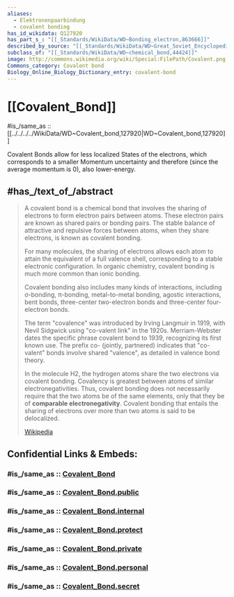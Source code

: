 ```yaml
---
aliases:
  - Elektronenpaarbindung
  - covalent bonding
has_id_wikidata: Q127920
has_part_s_: "[[_Standards/WikiData/WD~Bonding_electron,863666]]"
described_by_source: "[[_Standards/WikiData/WD~Great_Soviet_Encyclopedia_(1926_1947),20078554]]"
subclass_of: "[[_Standards/WikiData/WD~chemical_bond,44424]]"
image: http://commons.wikimedia.org/wiki/Special:FilePath/Covalent.png
Commons_category: Covalent bond
Biology_Online_Biology_Dictionary_entry: covalent-bond
---
```


# [[Covalent_Bond]] 

#is_/same_as :: [[../../../../WikiData/WD~Covalent_bond,127920|WD~Covalent_bond,127920]] 

Covalent Bonds allow for less localized States of the electrons, 
which corresponds to a smaller Momentum uncertainty 
and therefore (since the average momentum is 0), also lower-energy. 

## #has_/text_of_/abstract 

> A covalent bond is a chemical bond that involves the sharing of electrons to form electron pairs between atoms. 
> These electron pairs are known as shared pairs or bonding pairs. 
> The stable balance of attractive and repulsive forces between atoms, 
> when they share electrons, is known as covalent bonding. 
> 
> For many molecules, the sharing of electrons allows each atom to attain the equivalent of a full valence shell, 
> corresponding to a stable electronic configuration. 
> In organic chemistry, covalent bonding is much more common than ionic bonding.
>
> Covalent bonding also includes many kinds of interactions, including 
> σ-bonding, π-bonding, metal-to-metal bonding, agostic interactions, bent bonds, 
> three-center two-electron bonds and three-center four-electron bonds. 
> 
> The term "covalence" was introduced by Irving Langmuir in 1919, 
> with Nevil Sidgwick using "co-valent link" in the 1920s. 
> Merriam-Webster dates the specific phrase covalent bond to 1939, recognizing its first known use. 
> The prefix co- (jointly, partnered) indicates that "co-valent" bonds involve shared "valence", 
> as detailed in valence bond theory.
>
> In the molecule H2, the hydrogen atoms share the two electrons via covalent bonding. 
> Covalency is greatest between atoms of similar electronegativities. 
> Thus, covalent bonding does not necessarily require that the two atoms be of the same elements, 
> only that they be of **comparable electronegativity**. 
> Covalent bonding that entails the sharing of electrons over more than two atoms is said to be delocalized.
>
> [Wikipedia](https://en.wikipedia.org/wiki/Covalent%20bond) 




## Confidential Links & Embeds: 

### #is_/same_as :: [Covalent_Bond](/_Standards/Chemistry/Substance/Chemical_Substance/Chemical_Bond/Covalent_Bond.md) 

### #is_/same_as :: [Covalent_Bond.public](/_public/Chemistry/Substance/Chemical_Substance/Chemical_Bond/Covalent_Bond.public.md) 

### #is_/same_as :: [Covalent_Bond.internal](/_internal/Chemistry/Substance/Chemical_Substance/Chemical_Bond/Covalent_Bond.internal.md) 

### #is_/same_as :: [Covalent_Bond.protect](/_protect/Chemistry/Substance/Chemical_Substance/Chemical_Bond/Covalent_Bond.protect.md) 

### #is_/same_as :: [Covalent_Bond.private](/_private/Chemistry/Substance/Chemical_Substance/Chemical_Bond/Covalent_Bond.private.md) 

### #is_/same_as :: [Covalent_Bond.personal](/_personal/Chemistry/Substance/Chemical_Substance/Chemical_Bond/Covalent_Bond.personal.md) 

### #is_/same_as :: [Covalent_Bond.secret](/_secret/Chemistry/Substance/Chemical_Substance/Chemical_Bond/Covalent_Bond.secret.md)

